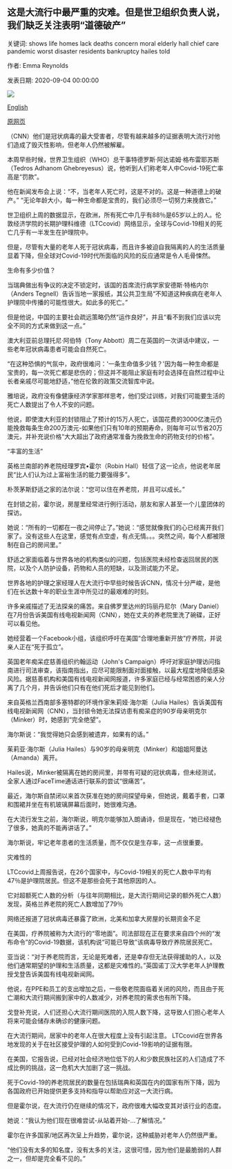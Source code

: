 ## 这是大流行中最严重的灾难。但是世卫组织负责人说，我们缺乏关注表明“道德破产”

关键词: shows life homes lack deaths concern moral elderly hall chief care pandemic worst disaster residents bankruptcy hailes told

作者: Emma Reynolds

发表日期: 2020-09-04 00:00:00

![](https://cdn.cnn.com/cnnnext/dam/assets/200305234339-tedros-adhanom-ghebreyesus-0302-super-tease.jpg)

[English](It%27s%20the%20worst%20disaster%20of%20the%20pandemic.%20But%20WHO%20chief%20says%20our%20lack%20of%20concern%20shows%20%27moral%20bankruptcy%27.md)

[原网页](https://edition.cnn.com/2020/09/04/health/elderly-care-coronavirus-who-tedros-intl/index.html)

（CNN）他们是冠状病毒的最大受害者，尽管有越来越多的证据表明大流行对他们造成了毁灭性影响，但老年人仍然被解雇。

本周早些时候，世界卫生组织（WHO）总干事特德罗斯·阿达诺姆·格布雷耶苏斯（Tedros Adhanom Ghebreyesus）说，他听到人们称老年人中Covid-19死亡率高是“罚款”。

他在新闻发布会上说：“不，当老年人死亡时，这是不对的。这是一种道德上的破产。” “无论年龄大小，每一种生命都是宝贵的，我们必须尽一切努力来挽救它。”

世卫组织上周的数据显示，在欧洲，所有死亡中几乎有88％是65岁以上的人。伦敦经济学院的长期护理科维德（LTCcovid）网络显示，全球与Covid-19相关的死亡几乎有一半发生在护理院中。

但是，尽管有大量的老年人死于冠状病毒，而且许多被迫自我隔离的人的生活质量显着下降，但全球对Covid-19时代所面临的风险的反应通常是令人毛骨悚然。

生命有多少价值？

当瑞典做出有争议的决定不锁定时，该国的首席流行病学家安德斯·特格内尔（Anders Tegnell）告诉当地一家报纸，其公共卫生局“不知道这种疾病在老年人护理院中传播的可能性很大。如此多的死亡。”

但是他说，中国的主要社会疏远策略仍然“运作良好”，并且“看不到我们应该以完全不同的方式来做到这一点。”

澳大利亚前总理托尼·阿伯特（Tony Abbott）周二在英国的一次讲话中建议，一些老年冠状病毒患者可能会自然死亡。

“在这种恐惧的气氛中，政府很难问：'一条生命值多少钱？'因为每一种生命都是宝贵的，每一次死亡都是悲伤的；但这并不能阻止家庭有时会选择在自然过程中让长者亲戚尽可能地舒适，”他在伦敦的政策交流智库中说。

雅培说，政府没有像健康经济学家那样思考，他们受过训练，对我们可能要生活的死亡人数提出了令人不安的问题。

他说，即使澳大利亚的封锁阻止了预计的15万人死亡，该国花费的3000亿澳元仍能挽救每条生命200万澳元-如果他们只有10年的预期寿命，则每年可以节省20万澳元，并补充说价格“大大超出了政府通常准备为挽救生命的药物支付的价格”。

“丰富的生活”

英格兰南部的养老院经理罗宾•霍尔（Robin Hall）轻信了这一论点，他说老年居民“比人们认为过上富裕生活的能力要强得多”。

朴茨茅斯舒适之家的法尔说：“您可以住在养老院，并且可以成长。”

在封锁之前，霍尔说，房屋里经常进行例行活动，朋友和家人甚至一个儿童团体的探访。

她说：“所有的一切都在一夜之间停止了。”她说：“感觉就像我们的心已经离开我们家了。没有这些人在这里，感觉有点空虚，有点无情。。。突然之间，每个人都被限制在自己的房间里。”

舒适之家面临着与世界各地的机构类似的问题，包括医院未经检查返回居民的医院，以及个人防护设备，药物和人员的短缺，以及测试能力不足。

世界各地的护理之家经理人在大流行中早些时候告诉CNN，情况十分严峻，是他们在长达数十年的职业生涯中所见过的最艰难的时刻。

许多亲戚描述了无法探亲的痛苦。来自佛罗里达州的玛丽丹尼尔（Mary Daniel）在7月份告诉美国有线电视新闻网（CNN），她在丈夫的养老院里洗了碗碟，正好可以看见他。

她经营着一个Facebook小组，该组织呼吁在美国“合理地重新开放”疗养院，并说亲人正在“死于孤立”。

英国老年痴呆症慈善组织约翰运动（John's Campaign）呼吁对家庭护理访问指南进行司法审查，该指南指出，应尽可能限制面对面接触，以最大程度地降低感染风险。据慈善机构和美国有线电视新闻网报道，许多家庭已经与经常困惑的亲人分离了几个月，并告诉他们只有在他们死后才能见到他们。

来自英格兰西南部多塞特郡的环境作家朱莉娅·海尔斯（Julia Hailes）告诉美国有线电视新闻网（CNN），当封锁令她无法探访患有痴呆症的90岁母亲明克尔（Minker）时，她感到“完全绝望”。

海尔斯说：“我觉得她只会感到被遗弃，如果有的话。”

茱莉亚·海尔斯（Julia Hailes）与90岁的母亲明克（Minker）和姐姐阿曼达（Amanda）离开。

Hailes说，Minker被隔离在她的房间里，并带有可疑的冠状病毒，但未经测试，全家人通过FaceTime通话进行联系的尝试“很痛苦”。

最近，海尔斯自禁闭以来首次获准在她的房间探望母亲，但她说，戴着手套，口罩和围裙并坐在有机玻璃屏幕后面时，她很难沟通。

在大流行发生之前，海尔斯说，明克尔能够加入朗诵诗，但是现在，“她已经褪色了很多，她真的不能再讲话了。”

海尔斯说，牢记老年患者的生活质量，而不仅仅是生存率，这一点很重要。

灾难性的

LTCcovid上周报告说，在26个国家中，与Covid-19相关的死亡人数中平均有47％是护理院居民。但这不是那些会死于其他原因的人。

它对超额死亡人数的分析（与往年同期相比，是大流行期间记录的额外死亡人数）发现，英格兰养老院的死亡人数增加了79％

网络还报道了冠状病毒还暴露了欧洲，北美和加拿大房屋的长期资金不足

在美国，疗养院被称为大流行的“零地面”。司法部现在正在要求来自四个州的“发布命令”的Covid-19数据，该机构说“可能已导致”该病毒导致疗养院居民死亡。

亚当说：“对于养老院而言，无论是死难者，还是幸存但无法获得援助的人，以及他们通常期望的护理和生活质量，这都是灾难性的。”英国诺丁汉大学老年人护理教授戈登告诉美国有线电视新闻网。

他说，在PPE和员工的支出增加之后，一些敬老院面临着关闭的风险，而且由于死亡潮和大流行期间搬到家中的人数减少，对养老院的需求也有所下降。

戈登补充说，人们还担心大流行期间医院的入院人数下降，这导致人们担心老年人将来可能会储存未确诊的健康问题。

在大流行期间，居家中的老年人在很大程度上没有引起注意。 LTCcovid在世界各地发现的关于在社区接受护理的人如何受到Covid-19影响的证据有限。

在美国，它报告说，已经对社会经济地位低下的人和少数民族社区的人们造成了不成比例的挑战，这一危机大大加剧了这一挑战。

死于Covid-19的养老院居民的数量在包括瑞典和英国在内的国家有所下降，因为各国政府已开始提供更多支持和指导以帮助应对这一大流行病。

但是霍尔说，在大流行仍在继续的情况下，政府很难大幅改变其对该行业的态度。

她说：“我认为他们现在很难尝试-从站着开始-...了解情况。”

霍尔在许多国家/地区再次呈上升趋势，霍尔说，这种威胁对老年人仍然很严重。

“他们没有太多的知名度，没有太多的关注，这很可惜，因为他们是最脆弱的人群之一，但却是完全看不见的。”